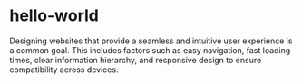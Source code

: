 # hello-world
Designing websites that provide a seamless and intuitive user experience is a common goal. This includes factors such as easy navigation, fast loading times, clear information hierarchy, and responsive design to ensure compatibility across devices.